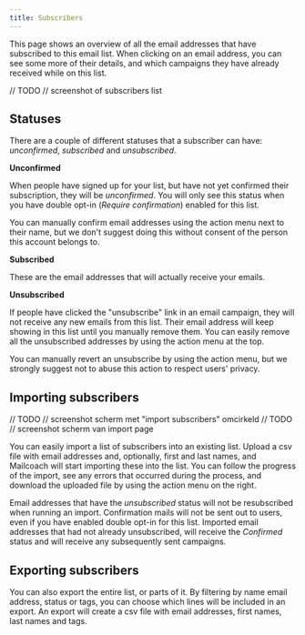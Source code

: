 ```yaml
---
title: Subscribers
---
```


This page shows an overview of all the email addresses that have subscribed to this email list. When clicking on an email address, you can see some more of their details, and which campaigns they have already received while on this list.

// TODO // screenshot of subscribers list

## Statuses

There are a couple of different statuses that a subscriber can have: _unconfirmed_, _subscribed_ and _unsubscribed_.

**Unconfirmed**

When people have signed up for your list, but have not yet confirmed their subscription, they will be _unconfirmed_. You will only see this status when you have double opt-in (_Require confirmation_) enabled for this list.

You can manually confirm email addresses using the action menu next to their name, but we don't suggest doing this without consent of the person this account belongs to.

**Subscribed**

These are the email addresses that will actually receive your emails.

**Unsubscribed**

If people have clicked the "unsubscribe" link in an email campaign, they will not receive any new emails from this list. Their email address will keep showing in this list until you manually remove them. You can easily remove all the unsubscribed addresses by using the action menu at the top.

You can manually revert an unsubscribe by using the action menu, but we strongly suggest not to abuse this action to respect users' privacy.

## Importing subscribers

// TODO // screenshot scherm met "import subscribers" omcirkeld
// TODO // screenshot scherm van import page

You can easily import a list of subscribers into an existing list. Upload a csv file with email addresses and, optionally, first and last names, and Mailcoach will start importing these into the list. You can follow the progress of the import, see any errors that occurred during the process, and download the uploaded file by using the action menu on the right.

Email addresses that have the _unsubscribed_ status will not be resubscribed when running an import. Confirmation mails will not be sent out to users, even if you have enabled double opt-in for this list. Imported email addresses that had not already unsubscribed, will receive the _Confirmed_ status and will receive any subsequently sent campaigns.

## Exporting subscribers

You can also export the entire list, or parts of it. By filtering by name email address, status or tags, you can choose which lines will be included in an export. An export will create a csv file with email addresses, first names, last names and tags.
